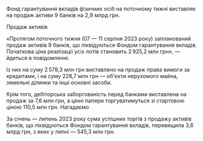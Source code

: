 Фонд гарантування вкладів фізичних осіб на поточному тижні виставляє на продаж активи 9 банків на 2,9 млрд грн.

Продаж активів

«Протягом поточного тижня (07 — 11 серпня 2023 року) запланований продаж активів 9 банків, що ліквідуються Фондом гарантування вкладів. Початкова ціна реалізації усіх лотів становить 2 925,2 млн грн», — йдеться в повідомленні.

Із них на суму 2 578,3 млн грн виставлено на продаж права вимоги за кредитами, і на суму 228,7 млн грн — об'єкти нерухомого майна, земельні ділянки та інші основні засоби.

Крім того, дебіторська заборгованість перед банками виставлена на продаж за 7,6 млн грн, а цінні папери торгуватимуться зі стартовою ціною 110,5 млн грн.
Нагадаємо

За січень — липень 2023 року сума успішних торгів з продажу активів банків, що ліквідуються Фондом гарантування вкладів, перевищила 3,6 млрд грн, з яких у липні — 545,3 млн грн.

